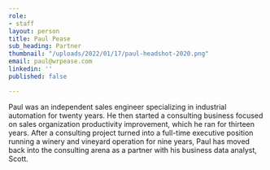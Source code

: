 ```yaml
---
role:
- staff
layout: person
title: Paul Pease
sub_heading: Partner
thumbnail: "/uploads/2022/01/17/paul-headshot-2020.png"
email: paul@wrpease.com
linkedin: ''
published: false

---
```

Paul was an independent sales engineer specializing in industrial automation for twenty years. He then started a consulting business focused on sales organization productivity improvement, which he ran for thirteen years. After a consulting project turned into a full-time executive position running a winery and vineyard operation for nine years, Paul has moved back into the consulting arena as a partner with his business data analyst, Scott.
